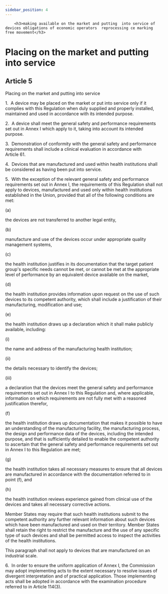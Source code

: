 ```yaml
---
sidebar_position: 4
---
```

        <h3>making available on the market and putting  into service of devices obligations of economic operators  reprocessing ce marking free movement</h3>
<h1>Placing on the market and putting into service</h1>
<h2>Article 5</h2>
   <p class="stitle-article-norm">Placing on the market and putting into service</p>
   <p class="norm">1.&nbsp;&nbsp;A device may be placed on the market or
 put into service only if it complies with this Regulation when duly 
supplied and properly installed, maintained and used in accordance with 
its intended purpose.</p>
   <p class="norm">2.&nbsp;&nbsp;A device shall meet the general safety 
and performance requirements set out in Annex&nbsp;I which apply to it, 
taking into account its intended purpose.</p>
   <p class="norm">3.&nbsp;&nbsp;Demonstration of conformity with the 
general safety and performance requirements shall include a clinical 
evaluation in accordance with Article&nbsp;61.</p>
   <p class="norm">4.&nbsp;&nbsp;Devices that are manufactured and used 
within health institutions shall be considered as having been put into 
service.</p>
   <p class="norm">5.&nbsp;&nbsp;With the exception of the relevant 
general safety and performance requirements set out in Annex&nbsp;I, the
 requirements of this Regulation shall not apply to devices, 
manufactured and used only within health institutions established in the
 Union, provided that all of the following conditions are met:</p>
   <div class="grid-container grid-list">
      <div class="list grid-list-column-1">
         <span>(a)&nbsp;</span>
      </div>
      <div class="grid-list-column-2">
         <p class="norm">the devices are not transferred to another legal entity,</p>
      </div>
   </div>
   <div class="grid-container grid-list">
      <div class="list grid-list-column-1">
         <span>(b)&nbsp;</span>
      </div>
      <div class="grid-list-column-2">
         <p class="norm">manufacture and use of the devices occur under appropriate quality management systems,</p>
      </div>
   </div>
   <div class="grid-container grid-list">
      <div class="list grid-list-column-1">
         <span>(c)&nbsp;</span>
      </div>
      <div class="grid-list-column-2">
         <p class="norm">the health institution justifies in its 
documentation that the target patient group's specific needs cannot be 
met, or cannot be met at the appropriate level of performance by an 
equivalent device available on the market,</p>
      </div>
   </div>
   <div class="grid-container grid-list">
      <div class="list grid-list-column-1">
         <span>(d)&nbsp;</span>
      </div>
      <div class="grid-list-column-2">
         <p class="norm">the health institution provides information 
upon request on the use of such devices to its competent authority, 
which shall include a justification of their manufacturing, modification
 and use;</p>
      </div>
   </div>
   <div class="grid-container grid-list">
      <div class="list grid-list-column-1">
         <span>(e)&nbsp;</span>
      </div>
      <div class="grid-list-column-2">
         <p class="norm">the health institution draws up a declaration which it shall make publicly available, including:</p>
         <div class="grid-container grid-list">
            <div class="list grid-list-column-1">
               <span>(i)&nbsp;</span>
            </div>
            <div class="grid-list-column-2">
               <p class="norm">the name and address of the manufacturing health institution;</p>
            </div>
         </div>
         <div class="grid-container grid-list">
            <div class="list grid-list-column-1">
               <span>(ii)&nbsp;</span>
            </div>
            <div class="grid-list-column-2">
               <p class="norm">the details necessary to identify the devices;</p>
            </div>
         </div>
         <div class="grid-container grid-list">
            <div class="list grid-list-column-1">
               <span>(iii)&nbsp;</span>
            </div>
            <div class="grid-list-column-2">
               <p class="norm">a declaration that the devices meet the 
general safety and performance requirements set out in Annex&nbsp;I to 
this Regulation and, where applicable, information on which requirements
 are not fully met with a reasoned justification therefor,</p>
            </div>
         </div>
      </div>
   </div>
   <div class="grid-container grid-list">
      <div class="list grid-list-column-1">
         <span>(f)&nbsp;</span>
      </div>
      <div class="grid-list-column-2">
         <p class="norm">the health institution draws up documentation 
that makes it possible to have an understanding of the manufacturing 
facility, the manufacturing process, the design and performance data of 
the devices, including the intended purpose, and that is sufficiently 
detailed to enable the competent authority to ascertain that the general
 safety and performance requirements set out in Annex&nbsp;I to this 
Regulation are met;</p>
      </div>
   </div>
   <div class="grid-container grid-list">
      <div class="list grid-list-column-1">
         <span>(g)&nbsp;</span>
      </div>
      <div class="grid-list-column-2">
         <p class="norm">the health institution takes all necessary 
measures to ensure that all devices are manufactured in accordance with 
the documentation referred to in point&nbsp;(f), and</p>
      </div>
   </div>
   <div class="grid-container grid-list">
      <div class="list grid-list-column-1">
         <span>(h)&nbsp;</span>
      </div>
      <div class="grid-list-column-2">
         <p class="norm">the health institution reviews experience gained from clinical use of the devices and takes all necessary corrective actions.</p>
      </div>
   </div>
   <p class="norm">Member&nbsp;States may require that such health 
institutions submit to the competent authority any further relevant 
information about such devices which have been manufactured and used on 
their territory. Member&nbsp;States shall retain the right to restrict 
the manufacture and the use of any specific type of such devices and 
shall be permitted access to inspect the activities of the health 
institutions.</p>
   <p class="norm">This paragraph&nbsp;shall not apply to devices that are manufactured on an industrial scale.</p>
   <p class="norm">6.&nbsp;&nbsp;In order to ensure the uniform 
application of Annex&nbsp;I, the Commission may adopt implementing acts 
to the extent necessary to resolve issues of divergent interpretation 
and of practical application. Those implementing acts shall be adopted 
in accordance with the examination procedure referred to in 
Article&nbsp;114(3).</p>